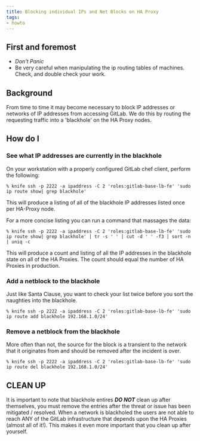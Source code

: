 ```yaml
---
title: Blocking individual IPs and Net Blocks on HA Proxy
tags:
- howto
---
```


## First and foremost

* *Don't Panic*
* Be very careful when manipulating the ip routing tables of machines. Check, and double check your work.

## Background

From time to time it may become necessary to block IP addresses or networks of IP addresses from accessing GitLab.
We do this by routing the requesting traffic into a 'blackhole' on the HA Proxy nodes.

## How do I

### See what IP addresses are currently in the blackhole

On your workstation with a properly configured GitLab chef client, perform the following:

```
% knife ssh -p 2222 -a ipaddress -C 2 'roles:gitlab-base-lb-fe' 'sudo ip route show| grep blackhole'
```

This will produce a listing of all of the blackhole IP addresses listed once per HA-Proxy node.

For a more concise listing you can run a command that massages the data:

```
% knife ssh -p 2222 -a ipaddress -C 2 'roles:gitlab-base-lb-fe' 'sudo ip route show| grep blackhole' | tr -s ' ' | cut -d ' ' -f3 | sort -n | uniq -c
```

This will produce a count and listing of all the IP addresses in the blackhole state on all of the HA Proxies.  The count should equal the number of HA Proxies in production.

### Add a netblock to the blackhole

Just like Santa Clause, you want to check your list twice before you sort the naughties into the blackhole.

```
% knife ssh -p 2222 -a ipaddress -C 2 'roles:gitlab-base-lb-fe' 'sudo ip route add blackhole 192.168.1.0/24'
```

### Remove a netblock from the blackhole

More often than not, the source for the block is a transient to the network that it originates from and should be removed after the incident is over.

```
% knife ssh -p 2222 -a ipaddress -C 2 'roles:gitlab-base-lb-fe' 'sudo ip route del blackhole 192.168.1.0/24'
```

## CLEAN UP

It is important to note that blackhole entires ***DO NOT*** clean up after themselves, you must remove the entries
after the threat or issue has been mitigated / resolved.  When a network is blackholed the users are not able to reach
ANY of the GitLab infrastructure that depends upon the HA Proxies (almost all of it!). This makes it even more important
that you clean up after yourself.
